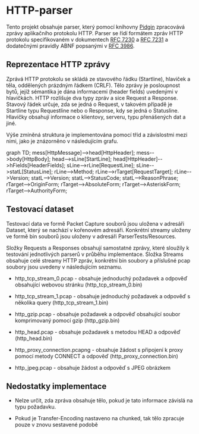 # HTTP-parser

Tento projekt obsahuje parser, který pomocí knihovny [Pidgin](https://github.com/benjamin-hodgson/Pidgin) zpracovává zprávy aplikačního protokolu HTTP. Parser se řídí formátem zpráv HTTP protokolu specifikovaném v dokumentech [RFC 7230](https://tools.ietf.org/html/rfc7230) a [RFC 7231](https://tools.ietf.org/html/rfc7231) a dodatečnými pravidly ABNF popsanými v [RFC 3986](https://tools.ietf.org/html/rfc3986).

## Reprezentace HTTP zprávy

Zprává HTTP protokolu se skládá ze stavového řádku (Startline), hlaviček a těla, oddělených prázdným řádkem (CRLF). Tělo zprávy je posloupnost bytů, jejíž sémantika je dána informacemi (header fields) uvedenými v hlavičkách. HTTP rozlišuje dva typy zpráv a sice Request a Response. Stavový řádek určuje, zda se jedná o Request, v takovém případě je Startline typu Requestline nebo o Response, kdy se jedná o Statusline. Hlavičky obsahují informace o klientovy, serveru, typu přenášených dat a jiné.

Výše zmíněná struktura je implementována pomocí tříd a závislostmi mezi nimi, jako je znázorněno v následujícím grafu.


  graph TD;
    mess[HttpMessage]-->head[HttpHeader];
    mess-->body[HttpBody];
    head-->sLine[StartLine];
    head[HttpHeader]-->hFields[HeaderFields];
    sLine-->rLine[RequestLine];
    sLine-->statL[StatusLine];
    rLine-->Method;
    rLine-->rTarget[RequestTarget];
    rLine-->Version;
    statL-->Version;
    statL-->StatusCode;
    statL-->ReasonPhrase;
    rTarget-->OriginForm;
    rTarget-->AbsoluteForm;
    rTarget-->AsteriskForm;
    rTarget-->AuthorityForm;


## Testovací dataset

Testovací data ve formě Packet Capture souborů jsou uložena v adresáři Dataset, který se nachází v kořenovém adresáři. Konkrétní streamy uloženy ve formě bin souborů jsou uloženy v adresáři ParserTests/Resources.

Složky Requests a Responses obsahují samostatné zprávy, které sloužily k testování jednotlivých parserů v průběhu implementace. Složka Streams obsahuje celé streamy HTTP zpráv, konkrétní bin soubory a příslušné pcap soubory jsou uvedeny v následujícím seznamu.

* http_tcp_stream_0.pcap - obsahuje jednoduchý požadavek a odpověď obsahující webovou stránku (http_tcp_stream_0.bin)

* http_tcp_stream_1.pcap - obsahuje jednoduchý požadavek a odpověď s několika query (http_tcp_stream_1.bin)

* http_gzip.pcap - obsahuje požadavek a odpověď obsahující soubor komprimovaný pomocí gzip (http_gzip.bin)

* http_head.pcap - obsahuje požadavek s metodou HEAD a odpověď (http_head.bin)

* http_proxy_connection.pcapng - obsahuje žádost s připojení k proxy pomocí metody CONNECT a odpověď (http_proxy_connection.bin)

* http_jpeg.pcap - obsahuje žádost a odpověď s JPEG obrázkem

## Nedostatky implementace

* Nelze určit, zda zpráva obsahuje tělo, pokud je tato informace závislá na typu požadavku.

* Pokud je Transfer-Encoding nastaveno na chunked, tak tělo zpracuje pouze v znovu sestavené podobě
